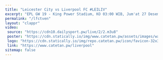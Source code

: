 ```yaml
---
title: "Leicester City vs Liverpool FC #LEILIV"
excerpt: "EPL GW 19 - King Power Stadium, KO 03:00 WIB, Jum'at 27 Desember 2019"
permalink: "/lfctven"
layout: "clappr"
video:
 source: "https://cdn10.dailysport.pw/live/2/2.m3u8"
 poster: "https://cdn.statically.io/img/www.catetan.pw/assets/images/watch_leicester_liverpool_for_free_on_amazon_prime.jpg"
 logo: "https://cdn.statically.io/img/repo.catetan.pw/icon/favicon-32x32.png"
 link: "https://www.catetan.pw/liverpool"
sitemap: false
---
```

